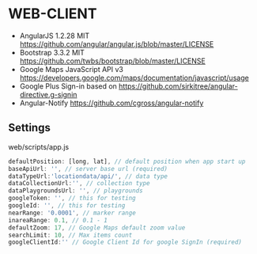 WEB-CLIENT
==========
* AngularJS 1.2.28
MIT https://github.com/angular/angular.js/blob/master/LICENSE
* Bootstrap 
3.3.2
MIT https://github.com/twbs/bootstrap/blob/master/LICENSE
* Google Maps JavaScript API v3
 https://developers.google.com/maps/documentation/javascript/usage
* Google Plus Sign-in based on https://github.com/sirkitree/angular-directive.g-signin
* Angular-Notify https://github.com/cgross/angular-notify


Settings
-----------------
web/scripts/app.js
```javascript
defaultPosition: [long, lat], // default position when app start up
baseApiUrl: '', // server base url (required)
dataTypeUrl:'locationdata/api/', // data type
dataCollectionUrl:'', // collection type
dataPlaygroundsUrl: '', // playgrounds
googleToken: '', // this for testing
googleId: '', // this for testing
nearRange: '0.0001', // marker range
inareaRange: 0.1, // 0.1 - 1 
defaultZoom: 17, // Google Maps default zoom value
searchLimit: 10, // Max items count
googleClientId:'' // Google Client Id for google SignIn (required)
```
